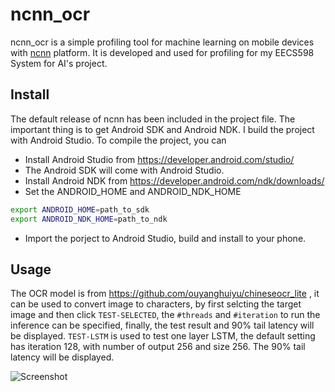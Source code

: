 # ncnn_ocr
ncnn_ocr is a simple profiling tool for machine learning on mobile devices with [ncnn](https://github.com/Tencent/ncnn) platform. It is developed and used for profiling for my EECS598 System for AI's project.

## Install
The default release of ncnn has been included in the project file. The important thing is to get Android SDK and Android NDK. I build the project with Android Studio. To compile the project, you can

* Install Android Studio from https://developer.android.com/studio/
* The Android SDK will come with Android Studio.
* Install Android NDK from https://developer.android.com/ndk/downloads/
* Set the ANDROID_HOME and ANDROID_NDK_HOME
```bash
export ANDROID_HOME=path_to_sdk
export ANDROID_NDK_HOME=path_to_ndk
```
* Import the porject to Android Studio, build and install to your phone.

## Usage
The OCR model is from https://github.com/ouyanghuiyu/chineseocr_lite , it can be used to convert image to characters, by first selcting the target image and then click `TEST-SELECTED`, the `#threads` and `#iteration` to run the inference can be specified, finally, the test result and 90% tail latency will be displayed. `TEST-LSTM` is used to test one layer LSTM, the default setting has iteration 128, with number of output 256 and size 256. The 90% tail latency will be displayed. 

![Screenshot](https://raw.githubusercontent.com/runyuz/ncnn_ocr/master/screenshot/screenshot.jpg?token=AILUNJYIDFIAYJYPHTWYGXC6WJG2O)

